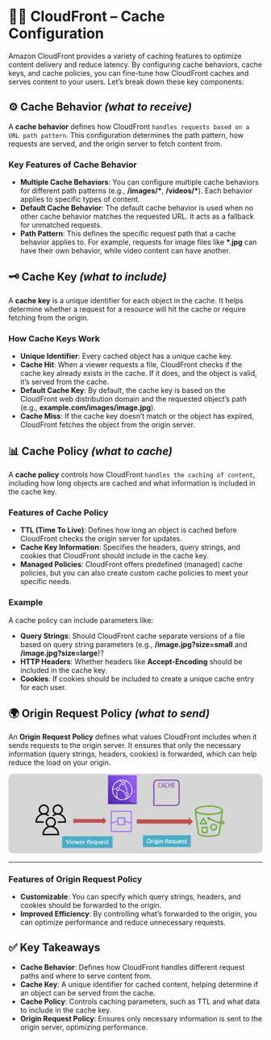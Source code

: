 # **🧑‍💻 CloudFront – Cache Configuration**

Amazon CloudFront provides a variety of caching features to optimize content delivery and reduce latency. By configuring cache behaviors, cache keys, and cache policies, you can fine-tune how CloudFront caches and serves content to your users. Let’s break down these key components:

## **⚙️ Cache Behavior** _(what to receive)_

A **cache behavior** defines how CloudFront `handles requests based on a URL path pattern`. This configuration determines the path pattern, how requests are served, and the origin server to fetch content from.

### **Key Features of Cache Behavior**

- **Multiple Cache Behaviors**: You can configure multiple cache behaviors for different path patterns (e.g., **/images/\***, **/videos/\***). Each behavior applies to specific types of content.
- **Default Cache Behavior**: The default cache behavior is used when no other cache behavior matches the requested URL. It acts as a fallback for unmatched requests.
- **Path Pattern**: This defines the specific request path that a cache behavior applies to. For example, requests for image files like **\*.jpg** can have their own behavior, while video content can have another.

## **🗝️ Cache Key** _(what to include)_

A **cache key** is a unique identifier for each object in the cache. It helps determine whether a request for a resource will hit the cache or require fetching from the origin.

### **How Cache Keys Work**

- **Unique Identifier**: Every cached object has a unique cache key.
- **Cache Hit**: When a viewer requests a file, CloudFront checks if the cache key already exists in the cache. If it does, and the object is valid, it’s served from the cache.
- **Default Cache Key**: By default, the cache key is based on the CloudFront web distribution domain and the requested object’s path (e.g., **example.com/images/image.jpg**).
- **Cache Miss**: If the cache key doesn’t match or the object has expired, CloudFront fetches the object from the origin server.

## **📊 Cache Policy** _(what to cache)_

A **cache policy** controls how CloudFront `handles the caching of content`, including how long objects are cached and what information is included in the cache key.

### **Features of Cache Policy**

- **TTL (Time To Live)**: Defines how long an object is cached before CloudFront checks the origin server for updates.
- **Cache Key Information**: Specifies the headers, query strings, and cookies that CloudFront should include in the cache key.
- **Managed Policies**: CloudFront offers predefined (managed) cache policies, but you can also create custom cache policies to meet your specific needs.

### **Example**

A cache policy can include parameters like:

- **Query Strings**: Should CloudFront cache separate versions of a file based on query string parameters (e.g., **/image.jpg?size=small** and **/image.jpg?size=large**)?
- **HTTP Headers**: Whether headers like **Accept-Encoding** should be included in the cache key.
- **Cookies**: If cookies should be included to create a unique cache entry for each user.

## **🌍 Origin Request Policy** _(what to send)_

An **Origin Request Policy** defines what values CloudFront includes when it sends requests to the origin server. It ensures that only the necessary information (query strings, headers, cookies) is forwarded, which can help reduce the load on your origin.

<div style="text-align: center;">
  <img src="images/origin-request-policy.png" alt="Origin Request Policy" style="border-radius: 10px;">
</div>

---

### **Features of Origin Request Policy**

- **Customizable**: You can specify which query strings, headers, and cookies should be forwarded to the origin.
- **Improved Efficiency**: By controlling what’s forwarded to the origin, you can optimize performance and reduce unnecessary requests.

## **✅ Key Takeaways**

- **Cache Behavior**: Defines how CloudFront handles different request paths and where to serve content from.
- **Cache Key**: A unique identifier for cached content, helping determine if an object can be served from the cache.
- **Cache Policy**: Controls caching parameters, such as TTL and what data to include in the cache key.
- **Origin Request Policy**: Ensures only necessary information is sent to the origin server, optimizing performance.
